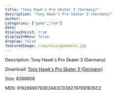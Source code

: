 ```yaml
---
title: "Tony Hawk's Pro Skater 3 (Germany)"
description: "Tony Hawk's Pro Skater 3 (Germany)"
author: 
categories: ["game","rom"]
date: 
displayInList: true
displayInMenu: false
dropCap: false
featuredImage: /img/miss/gamemiss.jpg
---
```


Description: Tony Hawk's Pro Skater 3 (Germany)

Download: <a style="text-decoration:underline;" href="https://mega.nz/#!KCpUxCBK!Uw76t1Yky0Apo-oCJuLft7huf-BK9Pe_1AzWONyaEOc" target = "_blank" rel = "nofollow" > Tony Hawk's Pro Skater 3 (Germany)</a>

Size: 8388608

MD5: 91926690793D2A63CD382797EB1B35C2

